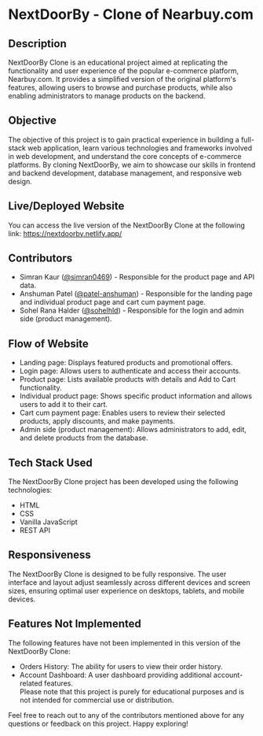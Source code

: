 
# NextDoorBy - Clone of Nearbuy.com  
  
## Description  
NextDoorBy Clone is an educational project aimed at replicating the functionality and user experience of the popular e-commerce platform, Nearbuy.com. It provides a simplified version of the original platform's features, allowing users to browse and purchase products, while also enabling administrators to manage products on the backend.  
  
## Objective  
The objective of this project is to gain practical experience in building a full-stack web application, learn various technologies and frameworks involved in web development, and understand the core concepts of e-commerce platforms. By cloning NextDoorBy, we aim to showcase our skills in frontend and backend development, database management, and responsive web design.  
  
## Live/Deployed Website  
You can access the live version of the NextDoorBy Clone at the following link: https://nextdoorby.netlify.app/  
  
## Contributors  
- Simran Kaur ([@simran0469](https://github.com/simran0469)) - Responsible for the product page and API data.  
- Anshuman Patel ([@patel-anshuman](https://github.com/patel-anshuman)) - Responsible for the landing page and individual product page and cart cum payment page.  
- Sohel Rana Halder ([@sohelhld](https://github.com/sohelhld)) - Responsible for the login and admin side (product management).  
    
## Flow of Website  
- Landing page: Displays featured products and promotional offers.  
- Login page: Allows users to authenticate and access their accounts.  
- Product page: Lists available products with details and Add to Cart functionality.  
- Individual product page: Shows specific product information and allows users to add it to their cart.  
- Cart cum payment page: Enables users to review their selected products, apply discounts, and make payments.  
- Admin side (product management): Allows administrators to add, edit, and delete products from the database.  
  
## Tech Stack Used  
The NextDoorBy Clone project has been developed using the following technologies:  
- HTML  
- CSS  
- Vanilla JavaScript  
- REST API  
  
## Responsiveness  
The NextDoorBy Clone is designed to be fully responsive. The user interface and layout adjust seamlessly across different devices and screen sizes, ensuring optimal user experience on desktops, tablets, and mobile devices.  
  
## Features Not Implemented  
The following features have not been implemented in this version of the NextDoorBy Clone:  
- Orders History: The ability for users to view their order history.  
- Account Dashboard: A user dashboard providing additional account-related features.  
Please note that this project is purely for educational purposes and is not intended for commercial use or distribution.  
  
Feel free to reach out to any of the contributors mentioned above for any questions or feedback on this project. Happy exploring!  

